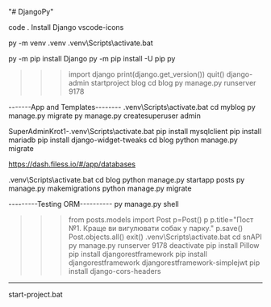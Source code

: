 "# DjangoPy"

code .
Install 
Django
vscode-icons  

py -m venv .venv
.venv\Scripts\activate.bat

py -m pip install Django
py -m pip install -U pip
py
>>>import django
>>>print(django.get_version())
>>>quit()
django-admin startproject blog
cd blog
py manage.py runserver 9178

-------App and Templates--------
.venv\Scripts\activate.bat
cd myblog
py manage.py migrate
py manage.py createsuperuser admin

SuperAdminKrot1-.venv\Scripts\activate.bat
pip install mysqlclient
pip install mariadb
pip install django-widget-tweaks
cd blog
python manage.py migrate

https://dash.filess.io/#/app/databases

.venv\Scripts\activate.bat
cd blog
python manage.py startapp posts
py manage.py makemigrations
python manage.py migrate

---------Testing ORM----------
py manage.py shell
>>>from posts.models import Post
>>>p=Post()
>>>p
>>>p.title="Пост №1. Краще ви вигулювати собак у парку."
>>>p.save()
>>>Post.objects.all()
>>>exit()
.venv\Scripts\activate.bat
cd snAPI
py manage.py runserver 9178
deactivate
pip install Pillow
pip install djangorestframework
pip install djangorestframework djangorestframework-simplejwt
pip install django-cors-headers

--------------------------
start-project.bat